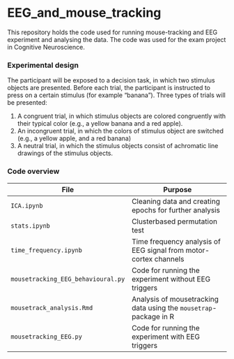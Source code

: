 # EEG_and_mouse_tracking
This repository holds the code used for running mouse-tracking and EEG experiment and analysing the data. The code was used for the exam project in Cognitive Neuroscience. 


### Experimental design
The participant will be exposed to a decision task, in which two stimulus objects are presented. Before each trial, the participant is instructed to press on a certain stimulus (for example “banana”). Three types of trials will be presented:
1. A congruent trial, in which stimulus objects are colored congruently with their typical color (e.g., a yellow banana and a red apple). 
2. An incongruent trial, in which the colors of stimulus object are switched (e.g., a yellow apple, and a red banana)
3. A neutral trial, in which the stimulus objects consist of achromatic line drawings of the stimulus objects. 


### Code overview
| File                               | Purpose                                                           |
| ---------------------------------- | ------------------------------------------------------------------|
| `ICA.ipynb`                        | Cleaning data and creating epochs for further analysis            |
| `stats.ipynb`                      | Clusterbased permutation test                                     |
| `time_frequency.ipynb`             | Time frequency analysis of EEG signal from motor-cortex channels  |
| `mousetracking_EEG_behavioural.py` | Code for running the experiment without EEG triggers              |
| `mousetrack_analysis.Rmd`          | Analysis of mousetracking data using the `mousetrap`-package in R |
| `mousetracking_EEG.py`             | Code for running the experiment with EEG triggers                 |

